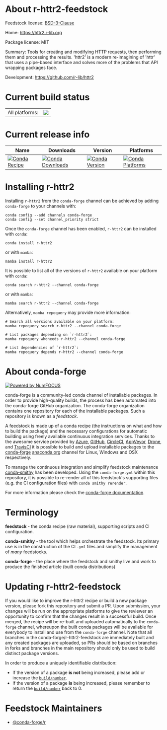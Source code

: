 About r-httr2-feedstock
=======================

Feedstock license: [BSD-3-Clause](https://github.com/conda-forge/r-httr2-feedstock/blob/main/LICENSE.txt)

Home: https://httr2.r-lib.org

Package license: MIT

Summary: Tools for creating and modifying HTTP requests, then performing them and processing the results. 'httr2' is a modern re-imagining of 'httr' that uses a pipe-based interface and solves more of the problems that API wrapping packages face.

Development: https://github.com/r-lib/httr2

Current build status
====================


<table><tr><td>All platforms:</td>
    <td>
      <a href="https://dev.azure.com/conda-forge/feedstock-builds/_build/latest?definitionId=16415&branchName=main">
        <img src="https://dev.azure.com/conda-forge/feedstock-builds/_apis/build/status/r-httr2-feedstock?branchName=main">
      </a>
    </td>
  </tr>
</table>

Current release info
====================

| Name | Downloads | Version | Platforms |
| --- | --- | --- | --- |
| [![Conda Recipe](https://img.shields.io/badge/recipe-r--httr2-green.svg)](https://anaconda.org/conda-forge/r-httr2) | [![Conda Downloads](https://img.shields.io/conda/dn/conda-forge/r-httr2.svg)](https://anaconda.org/conda-forge/r-httr2) | [![Conda Version](https://img.shields.io/conda/vn/conda-forge/r-httr2.svg)](https://anaconda.org/conda-forge/r-httr2) | [![Conda Platforms](https://img.shields.io/conda/pn/conda-forge/r-httr2.svg)](https://anaconda.org/conda-forge/r-httr2) |

Installing r-httr2
==================

Installing `r-httr2` from the `conda-forge` channel can be achieved by adding `conda-forge` to your channels with:

```
conda config --add channels conda-forge
conda config --set channel_priority strict
```

Once the `conda-forge` channel has been enabled, `r-httr2` can be installed with `conda`:

```
conda install r-httr2
```

or with `mamba`:

```
mamba install r-httr2
```

It is possible to list all of the versions of `r-httr2` available on your platform with `conda`:

```
conda search r-httr2 --channel conda-forge
```

or with `mamba`:

```
mamba search r-httr2 --channel conda-forge
```

Alternatively, `mamba repoquery` may provide more information:

```
# Search all versions available on your platform:
mamba repoquery search r-httr2 --channel conda-forge

# List packages depending on `r-httr2`:
mamba repoquery whoneeds r-httr2 --channel conda-forge

# List dependencies of `r-httr2`:
mamba repoquery depends r-httr2 --channel conda-forge
```


About conda-forge
=================

[![Powered by
NumFOCUS](https://img.shields.io/badge/powered%20by-NumFOCUS-orange.svg?style=flat&colorA=E1523D&colorB=007D8A)](https://numfocus.org)

conda-forge is a community-led conda channel of installable packages.
In order to provide high-quality builds, the process has been automated into the
conda-forge GitHub organization. The conda-forge organization contains one repository
for each of the installable packages. Such a repository is known as a *feedstock*.

A feedstock is made up of a conda recipe (the instructions on what and how to build
the package) and the necessary configurations for automatic building using freely
available continuous integration services. Thanks to the awesome service provided by
[Azure](https://azure.microsoft.com/en-us/services/devops/), [GitHub](https://github.com/),
[CircleCI](https://circleci.com/), [AppVeyor](https://www.appveyor.com/),
[Drone](https://cloud.drone.io/welcome), and [TravisCI](https://travis-ci.com/)
it is possible to build and upload installable packages to the
[conda-forge](https://anaconda.org/conda-forge) [anaconda.org](https://anaconda.org/)
channel for Linux, Windows and OSX respectively.

To manage the continuous integration and simplify feedstock maintenance
[conda-smithy](https://github.com/conda-forge/conda-smithy) has been developed.
Using the ``conda-forge.yml`` within this repository, it is possible to re-render all of
this feedstock's supporting files (e.g. the CI configuration files) with ``conda smithy rerender``.

For more information please check the [conda-forge documentation](https://conda-forge.org/docs/).

Terminology
===========

**feedstock** - the conda recipe (raw material), supporting scripts and CI configuration.

**conda-smithy** - the tool which helps orchestrate the feedstock.
                   Its primary use is in the construction of the CI ``.yml`` files
                   and simplify the management of *many* feedstocks.

**conda-forge** - the place where the feedstock and smithy live and work to
                  produce the finished article (built conda distributions)


Updating r-httr2-feedstock
==========================

If you would like to improve the r-httr2 recipe or build a new
package version, please fork this repository and submit a PR. Upon submission,
your changes will be run on the appropriate platforms to give the reviewer an
opportunity to confirm that the changes result in a successful build. Once
merged, the recipe will be re-built and uploaded automatically to the
`conda-forge` channel, whereupon the built conda packages will be available for
everybody to install and use from the `conda-forge` channel.
Note that all branches in the conda-forge/r-httr2-feedstock are
immediately built and any created packages are uploaded, so PRs should be based
on branches in forks and branches in the main repository should only be used to
build distinct package versions.

In order to produce a uniquely identifiable distribution:
 * If the version of a package **is not** being increased, please add or increase
   the [``build/number``](https://docs.conda.io/projects/conda-build/en/latest/resources/define-metadata.html#build-number-and-string).
 * If the version of a package **is** being increased, please remember to return
   the [``build/number``](https://docs.conda.io/projects/conda-build/en/latest/resources/define-metadata.html#build-number-and-string)
   back to 0.

Feedstock Maintainers
=====================

* [@conda-forge/r](https://github.com/conda-forge/r/)

